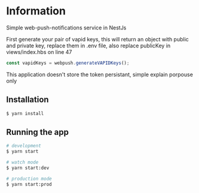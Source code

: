 # Information

Simple web-push-notifications service in NestJs

First generate your pair of vapid keys, this will return an object with public and private key, replace them in .env file, also replace publicKey in views/index.hbs on line 47 
```js
const vapidKeys = webpush.generateVAPIDKeys();
```

This application doesn't store the token persistant, simple explain porpouse only

## Installation

```bash
$ yarn install
```

## Running the app

```bash
# development
$ yarn start

# watch mode
$ yarn start:dev

# production mode
$ yarn start:prod
```
